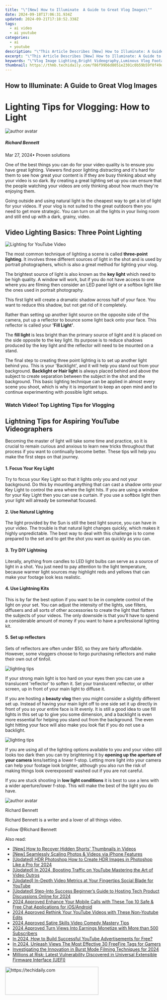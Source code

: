 ```yaml
---
title: "\"[New] How to Illuminate  A Guide to Great Vlog Images\""
date: 2024-09-18T17:06:31.934Z
updated: 2024-09-21T17:18:52.338Z
tags:
  - ai video
  - ai youtube
categories:
  - ai
  - youtube
description: "\"This Article Describes [New] How to Illuminate: A Guide to Great Vlog Images\""
excerpt: "\"This Article Describes [New] How to Illuminate: A Guide to Great Vlog Images\""
keywords: "\"Vlog Image Lighting,Bright Videography,Luminous Vlog Footage,High-Quality Video Production,Professional Vlog Shots,Immaculate Vlogging,Stunning Vlog Visuals\""
thumbnail: https://thmb.techidaily.com/f86f99b6d8051e2301c0b59b59f0f49d547931786fc3f8df51522ef8e8e5d47b.jpg
---
```


## How to Illuminate: A Guide to Great Vlog Images

# Lighting Tips for Vlogging: How to Light

![author avatar](https://images.wondershare.com/filmora/article-images/richard-bennett.jpg)

##### Richard Bennett

 Mar 27, 2024• Proven solutions

One of the best things you can do for your video quality is to ensure you have great lighting. Viewers find poor lighting distracting and it's hard for them to see how great your content is if they are busy thinking about why your video is so dark. By creating a great lighting set up you can ensure that the people watching your videos are only thinking about how much they're enjoying them.

Going outside and using natural light is the cheapest way to get a lot of light for your videos. If your vlog is not suited to the great outdoors then you need to get more strategic. You can turn on all the lights in your living room and still end up with a dark, grainy, video.

## Video Lighting Basics: Three Point Lighting

![Lighting for YouTube Video](https://images.wondershare.com/filmora/article-images/three-point-lighting.jpg)

The most common technique of lighting a scene is called **three-point lighting**. It involves three different sources of light in the shot and is used by portrait photographers, which is also a great method for lighting your vlog.

The brightest source of light is also known as the **key light** which need to be high quality. A window will work, but if you do not have access to one where you are filming then consider an LED panel light or a softbox light like the ones used in portrait photography.

This first light will create a dramatic shadow across half of your face. You want to reduce this shadow, but not get rid of it completely.

Rather than setting up another light source on the opposite side of the camera, put up a reflector to bounce some light back onto your face. This reflector is called your **'Fill Light'**.

The **fill light** is less bright than the primary source of light and it is placed on the side opposite to the key light. Its purpose is to reduce shadows produced by the key light and the reflector will need to be mounted on a stand.

The final step to creating three point lighting is to set up another light behind you. This is your 'Backlight', and it will help you stand out from your background. **Backlight or Hair light** is always placed behind and above the subject to create separation between the subject in the shot and the background. This basic lighting technique can be applied in almost every scene you shoot, which is why it is important to keep an open mind and to continue experimenting with possible light setups.

### Watch Video! Top Lighting Tips for Vlogging

## Lightning Tips for Aspiring YouTube Videographers

Becoming the master of light will take some time and practice, so it is crucial to remain curious and anxious to learn new tricks throughout that process if you want to continually become better. These tips will help you make the first steps on that journey.

#### 1\.  Focus Your Key Light

Try to focus your Key Light so that it lights only you and not your background. Do this by mounting anything that can cast a shadow onto your Key Light to control the area where the light hits. If you are using a window for your Key Light then you can use a curtain. If you use a softbox light then your light will already be somewhat focused.

#### 2\. Use Natural Lighting

The light provided by the Sun is still the best light source, you can have in your video. The trouble is that natural light changes quickly, which makes it highly unpredictable. The best way to deal with this challenge is to come prepared to the set and to get the shot you want as quickly as you can.

#### 3\.  Try DIY Lightning

Literally, anything from candles to LED light bulbs can serve as a source of light in a shot. You just need to pay attention to the light temperature, because warmer light sources may highlight reds and yellows that can make your footage look less realistic.

#### 4\. Use Lightning Kits

This is by far the best option if you want to be in complete control of the light on your set. You can adjust the intensity of the lights, use filters, diffusers and all sorts of other accessories to create the light that flatters the subjects of your videos. The only downside is that you'll have to spend a considerable amount of money if you want to have a professional lighting kit.

#### 5\.  Set up reflectors

Sets of reflectors are often under $50, so they are fairly affordable. However, some vloggers choose to forgo purchasing reflectors and make their own out of tinfoil.

![lighting tips](https://images.wondershare.com/filmora/article-images/lighting-tips01.JPG)

If your strong main light is too hard on your eyes then you can use a translucent 'reflector' to soften it. Set your translucent reflector, or other screen, up in front of your main light to diffuse it.

If you are hosting a **beauty vlog** then you might consider a slightly different set up. Instead of having your main light off to one side set it up directly in front of you so your entire face is lit evenly. It is still a good idea to use fill lights in this set up to give you some dimension, and a backlight is even more essential for helping you stand out from the background. The even light hitting your face will also make you look flat if you do not use a backlight.

![lighting tips](https://images.wondershare.com/filmora/article-images/lighting-tips02.JPG)

If you are using all of the lighting options available to you and your video still looks too dark then you can try brightening it by **opening up the aperture of your camera** lens/setting a lower f-stop. Letting more light into your camera can help your footage look brighter, although you also run the risk of making things look overexposed/ washed out if you are not careful.

If you are stuck shooting in **low light conditions** it is best to use a lens with a wider aperture/lower f-stop. This will make the best of the light you do have.

![author avatar](https://images.wondershare.com/filmora/article-images/richard-bennett.jpg)

Richard Bennett

Richard Bennett is a writer and a lover of all things video.

Follow @Richard Bennett

<ins class="adsbygoogle"
      style="display:block"
      data-ad-client="ca-pub-7571918770474297"
      data-ad-slot="8358498916"
      data-ad-format="auto"
      data-full-width-responsive="true"></ins>

<span class="atpl-alsoreadstyle">Also read:</span>
<div><ul>
<li><a href="https://youtube-help.techidaily.com/new-how-to-recover-hidden-shorts-thumbnails-in-videos/"><u>[New] How to Recover Hidden Shorts' Thumbnails in Videos</u></a></li>
<li><a href="https://vp-tips.techidaily.com/new-seamlessly-scaling-photos-and-videos-via-iphone-features/"><u>[New] Seamlessly Scaling Photos & Videos via iPhone Features</u></a></li>
<li><a href="https://fox-friendly.techidaily.com/updated-hdr-photoshop-how-to-create-hdr-images-in-photoshop-like-a-pro-for-2024/"><u>[Updated] HDR Photoshop How to Create HDR Images in Photoshop Like a Pro for 2024</u></a></li>
<li><a href="https://facebook-record-videos.techidaily.com/updated-in-2024-boosting-traffic-on-youtube-mastering-the-art-of-video-outros/"><u>[Updated] In 2024, Boosting Traffic on YouTube Mastering the Art of Video Outros</u></a></li>
<li><a href="https://youtube-docs.techidaily.com/ed-in-depth-video-metrics-at-your-fingertips-social-blade-for-youtube/"><u>[Updated] In-Depth Video Metrics at Your Fingertips Social Blade for YouTube</u></a></li>
<li><a href="https://vp-tips.techidaily.com/updated-step-into-success-beginners-guide-to-hosting-tech-product-discussions-online-for-2024/"><u>[Updated] Step-Into Success Beginner’s Guide to Hosting Tech Product Discussions Online for 2024</u></a></li>
<li><a href="https://on-screen-recording.techidaily.com/2024-approved-enhance-your-mobile-calls-with-these-top-10-safe-and-free-chat-applications-for-iosandroid/"><u>2024 Approved Enhance Your Mobile Calls with These Top 10 Safe & Free Chat Applications for iOS/Android</u></a></li>
<li><a href="https://youtube-stream.techidaily.com/2024-approved-rethink-your-youtube-videos-with-these-non-youtube-edits/"><u>2024 Approved Rethink Your YouTube Videos with These Non-Youtube Edits</u></a></li>
<li><a href="https://youtube-help.techidaily.com/2024-approved-satire-skills-video-comedy-mastery-tips/"><u>2024 Approved Satire Skills Video Comedy Mastery Tips</u></a></li>
<li><a href="https://youtube-help.techidaily.com/2024-approved-turn-views-into-earnings-monetize-with-more-than-500-subscribers/"><u>2024 Approved Turn Views Into Earnings Monetize with More than 500 Subscribers</u></a></li>
<li><a href="https://youtube-help.techidaily.com/in-2024-how-to-build-successful-youtube-advertisements-for-free/"><u>In 2024, How to Build Successful YouTube Advertisements for Free?</u></a></li>
<li><a href="https://youtube-help.techidaily.com/in-2024-unleash-views-the-most-effective-30-freefire-tags-for-gamers/"><u>In 2024, Unleash Views The Most Effective 30 FreeFire Tags for Gamers</u></a></li>
<li><a href="https://extra-guidance.techidaily.com/investigating-the-innovation-in-burst-mode-filming-techniques-for-2024/"><u>Investigating the Innovation in Burst Mode Filming Techniques for 2024</u></a></li>
<li><a href="https://tech-savvy.techidaily.com/millions-at-risk-latest-vulnerability-discovered-in-universal-extensible-firmware-interface-uefi/"><u>Millions at Risk: Latest Vulnerability Discovered in Universal Extensible Firmware Interface (UEFI)</u></a></li>
</ul></div>

<!-- affiliate ads begin -->
<a href="https://aligracehair.sjv.io/c/5597632/1934138/19272" target="_top" id="1934138">
  <img src="//a.impactradius-go.com/display-ad/19272-1934138" border="0" alt="https://techidaily.com" width="300" height="90"/>
</a>
<img height="0" width="0" src="https://aligracehair.sjv.io/i/5597632/1934138/19272" style="position:absolute;visibility:hidden;" border="0" />
<!-- affiliate ads end -->

